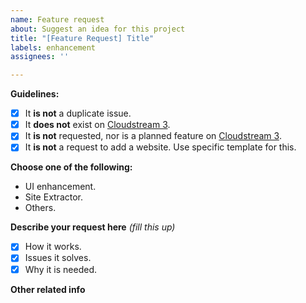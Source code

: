 ```yaml
---
name: Feature request
about: Suggest an idea for this project
title: "[Feature Request] Title"
labels: enhancement
assignees: ''

---
```


**Guidelines:**
- [x] It **is not** a duplicate issue.
- [x] It **does not** exist on [Cloudstream 3](https://github.com/LagradOst/CloudStream-3).
- [x] It **is not** requested, nor is a planned feature on [Cloudstream 3](https://github.com/LagradOst/CloudStream-3).
- [x] It **is not** a request to add a website. Use specific template for this.

**Choose one of the following:**
- UI enhancement.
- Site Extractor.
- Others.

**Describe your request here** *(fill this up)*
- [x] How it works.
- [x] Issues it solves.
- [x] Why it is needed.

**Other related info**
